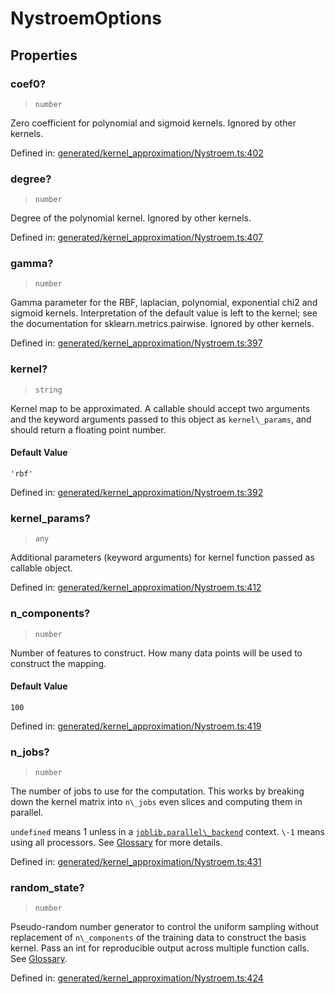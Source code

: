 # NystroemOptions

## Properties

### coef0?

> `number`

Zero coefficient for polynomial and sigmoid kernels. Ignored by other kernels.

Defined in:  [generated/kernel\_approximation/Nystroem.ts:402](https://github.com/transitive-bullshit/scikit-learn-ts/blob/92ab806/packages/sklearn/src/generated/kernel_approximation/Nystroem.ts#L402)

### degree?

> `number`

Degree of the polynomial kernel. Ignored by other kernels.

Defined in:  [generated/kernel\_approximation/Nystroem.ts:407](https://github.com/transitive-bullshit/scikit-learn-ts/blob/92ab806/packages/sklearn/src/generated/kernel_approximation/Nystroem.ts#L407)

### gamma?

> `number`

Gamma parameter for the RBF, laplacian, polynomial, exponential chi2 and sigmoid kernels. Interpretation of the default value is left to the kernel; see the documentation for sklearn.metrics.pairwise. Ignored by other kernels.

Defined in:  [generated/kernel\_approximation/Nystroem.ts:397](https://github.com/transitive-bullshit/scikit-learn-ts/blob/92ab806/packages/sklearn/src/generated/kernel_approximation/Nystroem.ts#L397)

### kernel?

> `string`

Kernel map to be approximated. A callable should accept two arguments and the keyword arguments passed to this object as `kernel\_params`, and should return a floating point number.

#### Default Value

`'rbf'`

Defined in:  [generated/kernel\_approximation/Nystroem.ts:392](https://github.com/transitive-bullshit/scikit-learn-ts/blob/92ab806/packages/sklearn/src/generated/kernel_approximation/Nystroem.ts#L392)

### kernel\_params?

> `any`

Additional parameters (keyword arguments) for kernel function passed as callable object.

Defined in:  [generated/kernel\_approximation/Nystroem.ts:412](https://github.com/transitive-bullshit/scikit-learn-ts/blob/92ab806/packages/sklearn/src/generated/kernel_approximation/Nystroem.ts#L412)

### n\_components?

> `number`

Number of features to construct. How many data points will be used to construct the mapping.

#### Default Value

`100`

Defined in:  [generated/kernel\_approximation/Nystroem.ts:419](https://github.com/transitive-bullshit/scikit-learn-ts/blob/92ab806/packages/sklearn/src/generated/kernel_approximation/Nystroem.ts#L419)

### n\_jobs?

> `number`

The number of jobs to use for the computation. This works by breaking down the kernel matrix into `n\_jobs` even slices and computing them in parallel.

`undefined` means 1 unless in a [`joblib.parallel\_backend`](https://joblib.readthedocs.io/en/latest/parallel.html#joblib.parallel_backend "(in joblib v1.3.0.dev0)") context. `\-1` means using all processors. See [Glossary](../../glossary.html#term-n_jobs) for more details.

Defined in:  [generated/kernel\_approximation/Nystroem.ts:431](https://github.com/transitive-bullshit/scikit-learn-ts/blob/92ab806/packages/sklearn/src/generated/kernel_approximation/Nystroem.ts#L431)

### random\_state?

> `number`

Pseudo-random number generator to control the uniform sampling without replacement of `n\_components` of the training data to construct the basis kernel. Pass an int for reproducible output across multiple function calls. See [Glossary](../../glossary.html#term-random_state).

Defined in:  [generated/kernel\_approximation/Nystroem.ts:424](https://github.com/transitive-bullshit/scikit-learn-ts/blob/92ab806/packages/sklearn/src/generated/kernel_approximation/Nystroem.ts#L424)

